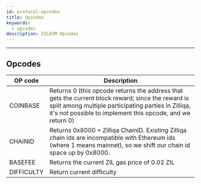 ```yaml
---
id: protocol-opcodes
title: Opcodes
keywords:
  - opcodes
description: ZILEVM Opcodes
---
```


---

## Opcodes

| OP code    | Description                                                                                                                                                                                                            |
| ---------- | ---------------------------------------------------------------------------------------------------------------------------------------------------------------------------------------------------------------------- |
| COINBASE   | Returns 0 (this opcode returns the address that gets the current block reward; since the reward is split among multiple participating parties in Zilliqa, it's not possible to implement this opcode, and we return 0) |
| CHAINID    | Returns 0x8000 + Zilliqa ChainID. Existing Zilliqa chain ids are incompatible with Ethereum ids (where 1 means mainnet), so we shift our chain id space up by 0x8000.                                                  |
| BASEFEE    | Returns the current ZIL gas price of 0.02 ZIL                                                                                                                                                                          |
| DIFFICULTY | Return current difficulty                                                                                                                                                                                              |

